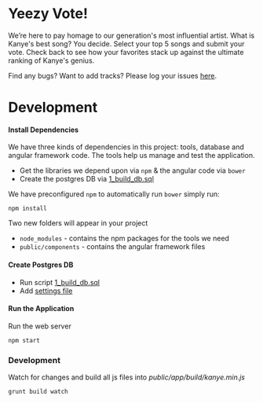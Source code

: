 # Yeezy Vote!

We’re here to pay homage to our generation's most influential artist. What is Kanye's best song? You decide. 
Select your top 5 songs and submit your vote. Check back to see how your favorites stack up against the ultimate ranking of Kanye's genius.

Find any bugs? Want to add tracks? Please log your issues [here](https://github.com/danielduhh/kanye-goat/issues).



# Development
#### Install Dependencies

We have three kinds of dependencies in this project: tools, database and angular framework code.  The tools help
us manage and test the application.

* Get the libraries we depend upon via `npm` & the angular code via `bower`
* Create the postgres DB via [1_build_db.sql](sql/sql/1_build_db)

We have preconfigured `npm` to automatically run `bower` simply run:

```
npm install
```

Two new folders will appear in your project

* `node_modules` - contains the npm packages for the tools we need
* `public/components` - contains the angular framework files

#### Create Postgres DB
* Run script [1_build_db.sql](sql/1_build_db.sql)
* Add [settings file](settings-example.js)

#### Run the Application

Run the web server

```
npm start
```

### Development
Watch for changes and build all js files into _public/app/build/kanye.min.js_

```
grunt build watch
```

